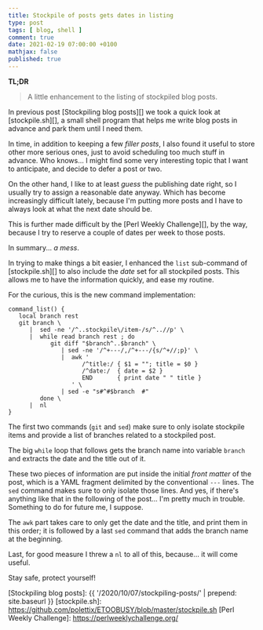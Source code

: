 ```yaml
---
title: Stockpile of posts gets dates in listing
type: post
tags: [ blog, shell ]
comment: true
date: 2021-02-19 07:00:00 +0100
mathjax: false
published: true
---
```


**TL;DR**

> A little enhancement to the listing of stockpiled blog posts.

In previous post [Stockpiling blog posts][] we took a quick look at
[stockpile.sh][], a small shell program that helps me write blog posts
in advance and park them until I need them.

In time, in addition to keeping a few *filler posts*, I also found it
useful to store other more serious ones, just to avoid scheduling too
much stuff in advance. Who knows... I might find some very interesting
topic that I want to anticipate, and decide to defer a post or two.

On the other hand, I like to at least *guess* the publishing date right,
so I usually try to assign a reasonable date anyway. Which has become
increasingly difficult lately, because I'm putting more posts and I have
to always look at what the next date should be.

This is further made difficult by the [Perl Weekly Challenge][], by the
way, because I try to reserve a couple of dates per week to those posts.

In summary... *a mess*.

In trying to make things a bit easier, I enhanced the `list` sub-command
of [stockpile.sh][] to also include the *date* set for all stockpiled
posts. This allows me to have the information quickly, and ease my
routine.

For the curious, this is the new command implementation:

```shell
command_list() {
   local branch rest
   git branch \
      |  sed -ne '/^..stockpile\/item-/s/^..//p' \
      |  while read branch rest ; do
            git diff "$branch^..$branch" \
               | sed -ne '/^+---/,/^+---/{s/^+//;p}' \
               |  awk '
                     /^title:/ { $1 = ""; title = $0 }
                     /^date:/  { date = $2 }
                     END       { print date " " title }
                  ' \
               | sed -e "s#^#$branch  #"
         done \
      |  nl
}
```

The first two commands (`git` and `sed`) make sure to only isolate
stockpile items and provide a list of branches related to a stockpiled
post.

The big `while` loop that follows gets the branch name into variable
`branch` and extracts the date and the title out of it.

These two pieces of information are put inside the initial *front
matter* of the post, which is a YAML fragment delimited by the
conventional `---` lines. The `sed` command makes sure to only isolate
those lines. And yes, if there's anything like that in the following of
the post... I'm pretty much in trouble. Something to do for future me, I
suppose.

The `awk` part takes care to only get the date and the title, and print
them in this order; it is followed by a last `sed` command that adds the
branch name at the beginning.

Last, for good measure I threw a `nl` to all of this, because... it will
come useful.

Stay safe, protect yourself!

[Stockpiling blog posts]: {{ '/2020/10/07/stockpiling-posts/' | prepend: site.baseurl }}
[stockpile.sh]: https://github.com/polettix/ETOOBUSY/blob/master/stockpile.sh
[Perl Weekly Challenge]: https://perlweeklychallenge.org/
